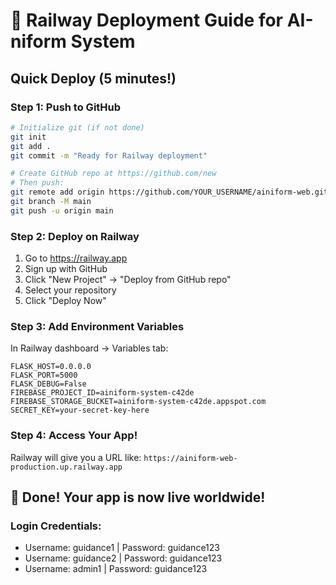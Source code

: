 # 🚀 Railway Deployment Guide for AI-niform System

## Quick Deploy (5 minutes!)

### Step 1: Push to GitHub
```bash
# Initialize git (if not done)
git init
git add .
git commit -m "Ready for Railway deployment"

# Create GitHub repo at https://github.com/new
# Then push:
git remote add origin https://github.com/YOUR_USERNAME/ainiform-web.git
git branch -M main
git push -u origin main
```

### Step 2: Deploy on Railway
1. Go to https://railway.app
2. Sign up with GitHub
3. Click "New Project" → "Deploy from GitHub repo"
4. Select your repository
5. Click "Deploy Now"

### Step 3: Add Environment Variables
In Railway dashboard → Variables tab:
```
FLASK_HOST=0.0.0.0
FLASK_PORT=5000
FLASK_DEBUG=False
FIREBASE_PROJECT_ID=ainiform-system-c42de
FIREBASE_STORAGE_BUCKET=ainiform-system-c42de.appspot.com
SECRET_KEY=your-secret-key-here
```

### Step 4: Access Your App!
Railway will give you a URL like:
`https://ainiform-web-production.up.railway.app`

## 🎉 Done! Your app is now live worldwide!

### Login Credentials:
- Username: guidance1 | Password: guidance123
- Username: guidance2 | Password: guidance123
- Username: admin1 | Password: guidance123

